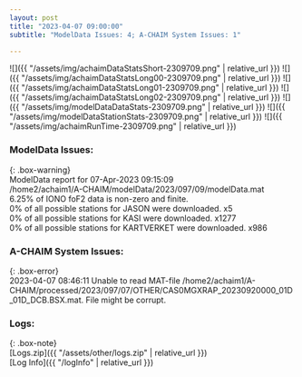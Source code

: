 ```yaml
---
layout: post
title: "2023-04-07 09:00:00"
subtitle: "ModelData Issues: 4; A-CHAIM System Issues: 1"

---
```


![]({{ "/assets/img/achaimDataStatsShort-2309709.png" | relative_url }})
![]({{ "/assets/img/achaimDataStatsLong00-2309709.png" | relative_url }})
![]({{ "/assets/img/achaimDataStatsLong01-2309709.png" | relative_url }})
![]({{ "/assets/img/achaimDataStatsLong02-2309709.png" | relative_url }})
![]({{ "/assets/img/modelDataDataStats-2309709.png" | relative_url }})
![]({{ "/assets/img/modelDataStationStats-2309709.png" | relative_url }})
![]({{ "/assets/img/achaimRunTime-2309709.png" | relative_url }})


### ModelData Issues:  
  
{: .box-warning}  
 ModelData report for 07-Apr-2023 09:15:09   
 /home2/achaim1/A-CHAIM/modelData/2023/097/09/modelData.mat   
 6.25% of IONO foF2 data is non-zero and finite.   
 0% of all possible stations for JASON were downloaded. x5   
 0% of all possible stations for KASI were downloaded. x1277   
 0% of all possible stations for KARTVERKET were downloaded. x986   
  
### A-CHAIM System Issues:  
  
{: .box-error}  
2023-04-07 08:46:11 Unable to read MAT-file /home2/achaim1/A-CHAIM/processed/2023/097/07/OTHER/CAS0MGXRAP_20230920000_01D_01D_DCB.BSX.mat. File might be corrupt.  

### Logs:  
  
{: .box-note}  
[Logs.zip]({{ "/assets/other/logs.zip" | relative_url }})  
[Log Info]({{ "/logInfo" | relative_url }})  
